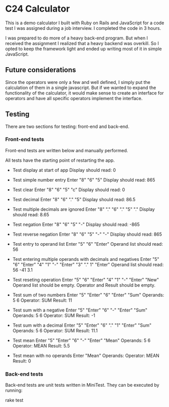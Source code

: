 # C24 Calculator

This is a demo calculator I built with Ruby on Rails and JavaScript for a code
test I was assigned during a job interview.  I completed the code in 3 hours.

I was prepared to do more of a heavy back-end program.  But when I received the
assignment I realized that a heavy backend was overkill.  So I opted to keep the
framework light and ended up writing most of it in simple JavaScript.

## Future considerations

Since the operators were only a few and well defined, I simply put the
calculation of them in a single javascript.  But if we wanted to expand the
functionality of the calculator, it would make sense to create an interface
for operators and have all specific operators implement the interface.

## Testing

There are two sections for testing: front-end and back-end.

### Front-end tests

Front-end tests are written below and manually performed.

All tests have the starting point of restarting the app.

* Test display at start of app
Display should read: 0

* Test simple number entry
Enter "8" "6" "5"
Display should read: 865

* Test clear
Enter "8" "6" "5" "c"
Display should read: 0

* Test decimal
Enter "8" "6" "." "5"
Display should read: 86.5

* Test multiple decimals are ignored
Enter "8" "." "6" "." "5" "."
Display should read: 8.65

* Test negation
Enter "8" "6" "5" "-"
Display should read: -865

* Test reverse negation
Enter "8" "6" "5" "-" "-"
Display should read: 865

* Test entry to operand list
Enter "5" "6" "Enter"
Operand list should read: 56

* Test entering multiple operands with decimals and negatives
Enter "5" "6" "Enter" "4" "1" "-" "Enter" "3" "." 1" "Enter"
Operand list should read:
56
-41
3.1

* Test reseting operation
Enter "5" "6" "Enter" "4" "1" "-" "Enter" "New"
Operand list should be empty.
Operator and Result should be empty.

* Test sum of two numbers
Enter "5" "Enter" "6" "Enter" "Sum"
Operands:
5
6
Operator:
SUM
Result:
11

* Test sum with a negative
Enter "5" "Enter" "6" "-" "Enter" "Sum"
Operands:
5
6
Operator:
SUM
Result:
-1

* Test sum with a decimal
Enter "5" "Enter" "6" "." "1" "Enter" "Sum"
Operands:
5
6
Operator:
SUM
Result:
11.1

* Test mean
Enter "5" "Enter" "6" "-" "Enter" "Mean"
Operands:
5
6
Operator:
MEAN
Result:
5.5

* Test mean with no operands
Enter "Mean"
Operands:
Operator:
MEAN
Result:
0

### Back-end tests

Back-end tests are unit tests written in MiniTest.  They can be executed by
running:

rake test
